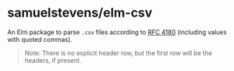 # samuelstevens/elm-csv

An Elm package to parse `.csv` files according to [RFC 4180](https://tools.ietf.org/html/rfc4180) (including values with quoted commas).

> Note: There is no explicit header row, but the first row will be the headers, if present.